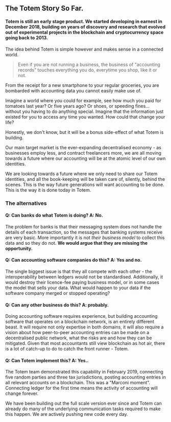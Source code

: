 <h2>The Totem Story So Far.</h2>

<h4>Totem is still an early stage product. We started developing in earnest in December 2018, building on years of discovery and research that evolved out of experimental projects in the blockchain and cryptocurrency space going back to 2013.</h4> 

The idea behind Totem is simple however and makes sense in a connected world. 

> Even if you are not running a business, the business of "accounting records" touches everything you do, everytime you shop, like it or not. 

From the receipt for a new smartphone to your regular groceries, you are bombarded with accounting data you cannot easily make use of. 

Imagine a world where you could for example, see how much you paid for tomatoes last year? Or five years ago? Or shoes, or speeding fines... without you having to do anything special. Imagine that the information just existed for you to access any time you wanted. How could that change your life? 

Honestly, we don't know, but it will be a bonus side-effect of what Totem is building. 

Our main target market is the ever-expanding decentralised economy - as businesses employ less, and contract freelancers more, we are all moving towards a future where our accounting will be at the atomic level of our own identities.

We are looking towards a future where we only need to share our Totem identities, and all the book-keeping will be taken care of, silently, behind the scenes. This is the way future generations will want accounting to be done. This is the way it is done today in Totem. 

<h3> The alternatives</h3>

<h4>Q: Can banks do what Totem is doing? A: No.</h4> 

The problem for banks is that their messaging system does not handle the details of each transaction, so the messages that banking systems receive are very basic. More importantly it is not _their business model_ to collect this data and so they do not. **We would argue that they are missing the opportunity.** 

<h4>Q: Can accounting software companies do this? A: Yes and no.</h4> 

The single biggest issue is that they all compete with each other - the interoperability between ledgers would not be standardised. Additionally, it would destroy their licence-fee paying business model, or in some cases the model that sells your data. What would happen to your data if the software company merged or stopped operating?

<h4>Q: Can any other business do this? A: probably.</h4>

Doing accounting software requires experience, but building accounting software that operates on a blockchain network, is an entirely different beast. It will require not only expertise in both domains, it will also require a vision about how peer-to-peer accounting entries can be made on a decentralised public network, what the risks are and how they can be mitigated. Given that most accountants still view blockchain as hot air, there is a lot of catch-up to do to catch the front runner - Totem. 

<h4>Q: Can Totem implement this? A: Yes..</h4>

The Totem team demonstrated this capability in February 2019, connecting five random parties and three tax jurisdictions, posting accounting entries in all relevant accounts on a blockchain. This was a "Marconi moment". Connecting ledger for the first time means the activity of accounting will change forever. 

We have been building out the full scale version ever since and Totem can already do many of the underlying communication tasks required to make this happen. We are actively pushing new code every day.